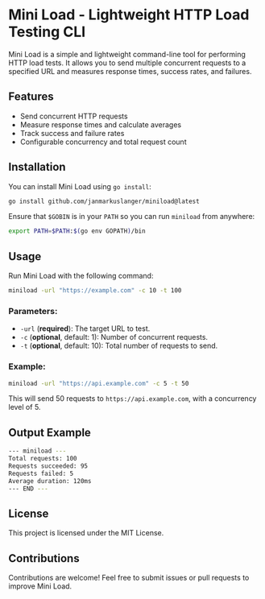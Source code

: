 # Mini Load - Lightweight HTTP Load Testing CLI

Mini Load is a simple and lightweight command-line tool for performing HTTP load tests. It allows you to send multiple concurrent requests to a specified URL and measures response times, success rates, and failures.

## Features
- Send concurrent HTTP requests
- Measure response times and calculate averages
- Track success and failure rates
- Configurable concurrency and total request count

## Installation

You can install Mini Load using `go install`:

```sh
go install github.com/janmarkuslanger/miniload@latest
```

Ensure that `$GOBIN` is in your `PATH` so you can run `miniload` from anywhere:

```sh
export PATH=$PATH:$(go env GOPATH)/bin
```

## Usage

Run Mini Load with the following command:

```sh
miniload -url "https://example.com" -c 10 -t 100
```

### Parameters:
- `-url` (**required**): The target URL to test.
- `-c` (**optional**, default: 1): Number of concurrent requests.
- `-t` (**optional**, default: 10): Total number of requests to send.

### Example:
```sh
miniload -url "https://api.example.com" -c 5 -t 50
```
This will send 50 requests to `https://api.example.com`, with a concurrency level of 5.

## Output Example
```sh
--- miniload ---
Total requests: 100
Requests succeeded: 95
Requests failed: 5
Average duration: 120ms
--- END ---
```

## License
This project is licensed under the MIT License.

## Contributions
Contributions are welcome! Feel free to submit issues or pull requests to improve Mini Load.

